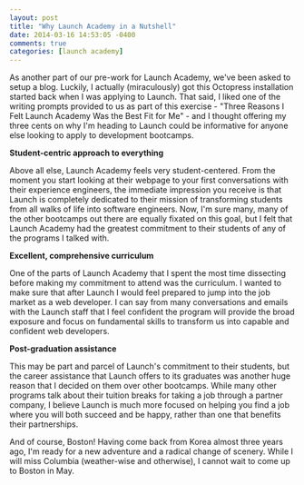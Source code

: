 ```yaml
---
layout: post
title: "Why Launch Academy in a Nutshell"
date: 2014-03-16 14:53:05 -0400
comments: true
categories: [launch academy]
---
```

As another part of our pre-work for Launch Academy, we've been asked to setup a blog. Luckily, I actually (miraculously) got this Octopress installation started back when I was applying to Launch. That said, I liked one of the writing prompts provided to us as part of this exercise - "Three Reasons I Felt Launch Academy Was the Best Fit for Me" - and I thought offering my three cents on why I'm heading to Launch could be informative for anyone else looking to apply to development bootcamps.

**Student-centric approach to everything**

Above all else, Launch Academy feels very student-centered. From the moment you start looking at their webpage to your first conversations with their experience engineers, the immediate impression you receive is that Launch is completely dedicated to their mission of transforming students from all walks of life into software engineers. Now, I'm sure many, many of the other bootcamps out there are equally fixated on this goal, but I felt that Launch Academy had the greatest commitment to their students of any of the programs I talked with. 

**Excellent, comprehensive curriculum**

One of the parts of Launch Academy that I spent the most time dissecting before making my commitment to attend was the curriculum. I wanted to make sure that after Launch I would feel prepared to jump into the job market as a web developer. I can say from many conversations and emails with the Launch staff that I feel confident the program will provide the broad exposure and focus on fundamental skills to transform us into capable and confident web developers. 

**Post-graduation assistance**

This may be part and parcel of Launch's commitment to their students, but the career assistance that Launch offers to its graduates was another huge reason that I decided on them over other bootcamps. While many other programs talk about their tuition breaks for taking a job through a partner company, I believe Launch is much more focused on helping you find a job where you will both succeed and be happy, rather than one that benefits their partnerships. 

And of course, Boston! Having come back from Korea almost three years ago, I'm ready for a new adventure and a radical change of scenery. While I will miss Columbia (weather-wise and otherwise), I cannot wait to come up to Boston in May. 
